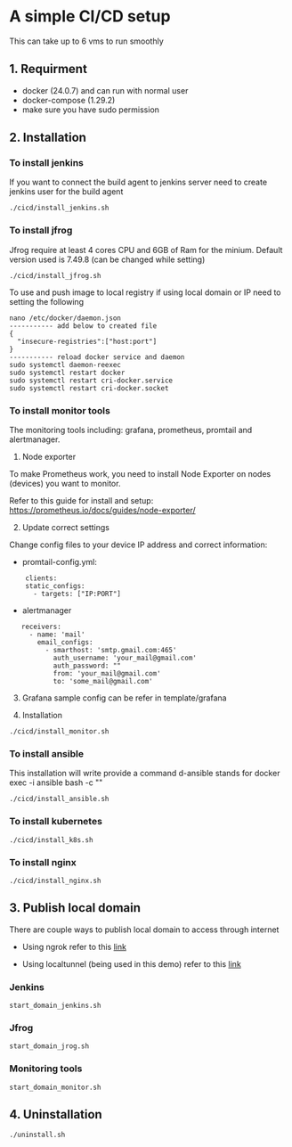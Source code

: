 # A simple CI/CD setup

This can take up to 6 vms to run smoothly

## 1. Requirment

- docker (24.0.7) and can run with normal user
- docker-compose (1.29.2)
- make sure you have sudo permission

## 2. Installation

### To install jenkins

If you want to connect the build agent to jenkins server need to create jenkins user for the build agent

```
./cicd/install_jenkins.sh
```

### To install jfrog

Jfrog require at least 4 cores CPU and 6GB of Ram for the minium. Default version used is 7.49.8 (can be changed while setting)

```
./cicd/install_jfrog.sh
```

To use and push image to local registry if using local domain or IP need to setting the following

```
nano /etc/docker/daemon.json
----------- add below to created file
{ 
  "insecure-registries":["host:port"] 
}
----------- reload docker service and daemon
sudo systemctl daemon-reexec
sudo systemctl restart docker
sudo systemctl restart cri-docker.service
sudo systemctl restart cri-docker.socket
```

### To install monitor tools

The monitoring tools including: grafana, prometheus, promtail and alertmanager.

1. Node exporter

To make Prometheus work, you need to install Node Exporter on nodes (devices) you want to monitor.

Refer to this guide for install and setup: https://prometheus.io/docs/guides/node-exporter/

2. Update correct settings

Change config files to your device IP address and correct information:

- promtail-config.yml:

```
    clients:
    static_configs:
      - targets: ["IP:PORT"]
```
- alertmanager

 ```
    receivers:
      - name: 'mail'
        email_configs:
          - smarthost: 'smtp.gmail.com:465'
            auth_username: 'your_mail@gmail.com'
            auth_password: ""
            from: 'your_mail@gmail.com'
            to: 'some_mail@gmail.com'
```
3. Grafana sample config can be refer in template/grafana

4. Installation

```
./cicd/install_monitor.sh
```

### To install ansible

This installation will write provide a command d-ansible stands for docker exec -i ansible bash -c ""

```
./cicd/install_ansible.sh
```

### To install kubernetes

```
./cicd/install_k8s.sh
```

### To install nginx

```
./cicd/install_nginx.sh
```

## 3. Publish local domain
There are couple ways to publish local domain to access through internet

- Using ngrok refer to this [link](https://ngrok.com/downloads/linux)

- Using localtunnel (being used in this demo) refer to this [link](https://www.npmjs.com/package/localtunnel)

### Jenkins

```
start_domain_jenkins.sh
```

### Jfrog

```
start_domain_jrog.sh
```

### Monitoring tools

```
start_domain_monitor.sh
```

## 4. Uninstallation
```
./uninstall.sh
```
